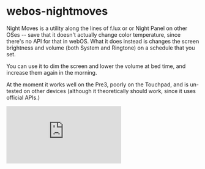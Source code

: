 # webos-nightmoves
Night Moves is a utility along the lines of f.lux or or Night Panel on other OSes -- save that it doesn't actually change color temperature, since there's no API for that in webOS. What it does instead is changes the screen brightness and volume (both System and Ringtone) on a schedule that you set.

You can use it to dim the screen and lower the volume at bed time, and increase them again in the morning.

At the moment it works well on the Pre3, poorly on the Touchpad, and is un-tested on other devices (although it theoretically should work, since it uses official APIs.)

![screen-shot](http://www.jonandnic.com/webos/nightmoves/com.palm.webos.nightmoves_0.1.2_all.ipk "Night Moves UI")
